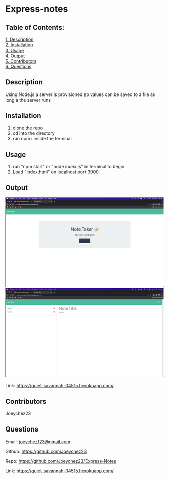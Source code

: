 # Express-notes

## Table of Contents:

[1. Description](#Description)  
[2. Installation](#Installation)  
[3. Usage](#Usage)  
[4. Output](#Output)  
[5. Contributors](#Contributors)  
[6. Questions](#Questions)

## Description

Using Node.js a server is provisioned so values can be saved to a file as long a the server runs

## Installation

1. clone the repo
2. cd into the directory
3. run npm i inside the terminal

## Usage

1. run "npm start" or "node index.js" in terminal to begin
2. Load "index.html" on localhost port 3000

## Output

<img src="./public/images/1.png" alt="Alt text" title="Optional title">
<img src="./public/images/2.png" alt="Alt text" title="Optional title">

Link: https://quiet-savannah-04515.herokuapp.com/


## Contributors

Joeychez23

## Questions

Email: joeychez123@gmail.com

Github: https://github.com/Joeychez23

Repo: https://github.com/Joeychez23/Express-Notes

Link: https://quiet-savannah-04515.herokuapp.com/
